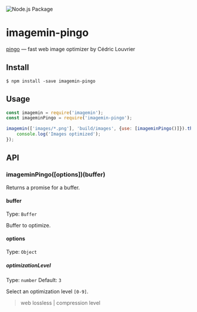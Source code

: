 ![Node.js Package](https://github.com/CT1994/imagemin-pingo/workflows/Node.js%20Package/badge.svg)

# imagemin-pingo

[pingo](https://css-ig.net/pingo) — fast web image optimizer by Cédric Louvrier

## Install

```
$ npm install -save imagemin-pingo
```

## Usage

```js
const imagemin = require('imagemin');
const imageminPingo = require('imagemin-pingo');

imagemin(['images/*.png'], 'build/images', {use: [imageminPingo()]}).then(() => {
	console.log('Images optimized');
});
```

## API

### imageminPingo([options])(buffer)

Returns a promise for a buffer.

#### buffer

Type: `Buffer`

Buffer to optimize.

#### options

Type: `Object`

##### optimizationLevel

Type: `number`
Default: `3`

Select an optimization level `[0-9]`.

> web lossless | compression level
